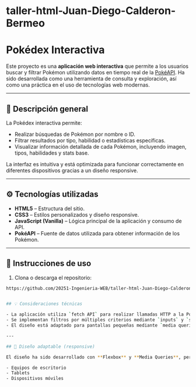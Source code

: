 # taller-html-Juan-Diego-Calderon-Bermeo<br>

# Pokédex Interactiva

Este proyecto es una **aplicación web interactiva** que permite a los usuarios buscar y filtrar Pokémon utilizando datos en tiempo real de la [PokéAPI](https://pokeapi.co/). Ha sido desarrollada como una herramienta de consulta y exploración, así como una práctica en el uso de tecnologías web modernas.

---

## 📌 Descripción general

La Pokédex interactiva permite:

- Realizar búsquedas de Pokémon por nombre o ID.
- Filtrar resultados por tipo, habilidad o estadísticas específicas.
- Visualizar información detallada de cada Pokémon, incluyendo imagen, tipos, habilidades y stats base.

La interfaz es intuitiva y está optimizada para funcionar correctamente en diferentes dispositivos gracias a un diseño responsive.

---

## ⚙️ Tecnologías utilizadas

- **HTML5** – Estructura del sitio.
- **CSS3** – Estilos personalizados y diseño responsive.
- **JavaScript (Vanilla)** – Lógica principal de la aplicación y consumo de API.
- **PokéAPI** – Fuente de datos utilizada para obtener información de los Pokémon.

---

## 🚀 Instrucciones de uso

1. Clona o descarga el repositorio:

```bash
https://github.com/20251-Ingenieria-WEB/taller-html-Juan-Diego-Calderon-Bermeo.git


## 💡 Consideraciones técnicas

- La aplicación utiliza `fetch API` para realizar llamadas HTTP a la PokéAPI.
- Se implementan filtros por múltiples criterios mediante `inputs` y `selects` dinámicos.
- El diseño está adaptado para pantallas pequeñas mediante `media queries`.

---

## 📱 Diseño adaptable (responsive)

El diseño ha sido desarrollado con **Flexbox** y **Media Queries**, permitiendo una correcta visualización en:

- Equipos de escritorio
- Tablets
- Dispositivos móviles

